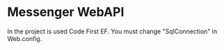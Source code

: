 # Messenger WebAPI
In the project is used Code First EF. You must change "SqlConnection" in Web.config.
